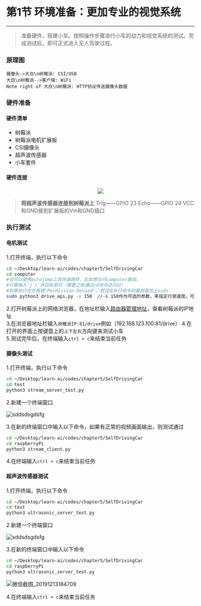 # 第1节 环境准备：更加专业的视觉系统

---

>准备硬件，搭建小车。按照操作步骤进行小车的动力和视觉系统的测试。完成测试后，即可正式进入无人驾驶过程。

### 原理图

```sequence
摄像头->大白\n树莓派: CSI/USB
大白\n树莓派-->客户端: WiFi
Note right of 大白\n树莓派: HTTP协议传送摄像头数据
```

### 硬件准备

#### 硬件清单

- 树莓派
- 树莓派电机扩展板
- CSI摄像头
- 超声波传感器
- 小车套件

#### 硬件连接

<center><img src=https://md.hass.live/niji/2019-05-07-Xnip2019-05-07_15-41-17.png?imageView2/0/interlace/1/q/46|imageslim></center>

>**将超声波传感器连接到树莓派上**
>Trig——GPIO 23
>Echo——GPIO 24
>VCC和GND接到扩展板的Vin和GND插口

### 执行测试

#### 电机测试

1.打开终端，执行以下命令  

```bash
cd ~/Desktop/learn-ai/codes/chapter5/SelfDrivingCar
cd computer
#也可以使用autojump工具快速跳转，比如想访问computer路径，
#只需输入`j c`并回车即可（需要之前通过cd命令访问过）
#如果执行文件报错"Permission Denied"，尝试在执行命令的最前面加上sudo
sudo python3 drive_api.py -s 150  //-s 150作为可选的参数，来指定行驶速度。可选范围是0-256
```

2.打开树莓派上的网络浏览器，在地址栏输入[路由器管理地址](http://192.168.123.1)，查看树莓派的IP地址  
3.在浏览器地址栏输入`树莓派IP:81/drive`例如（192.168.123.100:81/drive）
4.在打开的界面上按键盘上的`上下左右`方向键来测试小车  
5.测试完毕后，在终端输入`ctrl + c`来结束当前任务

#### 摄像头测试

1.打开终端，执行以下命令  

```bash
cd ~/Desktop/learn-ai/codes/chapter5/SelfDrivingCar
cd test
python3 stream_server_test.py
```

2.新建一个终端窗口  

![sddsdsgdsfg](https://md.hass.live/terminal.png)

3.在新的终端窗口中输入以下命令，如果有正常的视频画面输出，则测试通过  

```bash
cd ~/Desktop/learn-ai/codes/chapter5/SelfDrivingCar
cd raspberryPi
python3 stream_client.py
```

4.在终端输入`ctrl + c`来结束当前任务  

#### 超声波传感器测试

1.打开终端，执行以下命令  

```bash
cd ~/Desktop/learn-ai/codes/chapter5/SelfDrivingCar
cd test
python3 ultrasonic_server_test.py
```

2.新建一个终端窗口  

![sddsdsgdsfg](https://md.hass.live/terminal.png)

3.在新的终端窗口中输入以下命令

```bash
cd ~/Desktop/learn-ai/codes/chapter5/SelfDrivingCar
cd raspberryPi
python3 ultrasonic_server_test.py
```

![微信截图_20191213184709](https://md.hass.live/%E5%BE%AE%E4%BF%A1%E6%88%AA%E5%9B%BE_20191213184709.png)

4.在终端输入`ctrl + c`来结束当前任务
